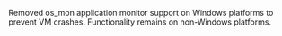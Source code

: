 Removed os_mon application monitor support on Windows platforms to prevent VM crashes.
Functionality remains on non-Windows platforms.
